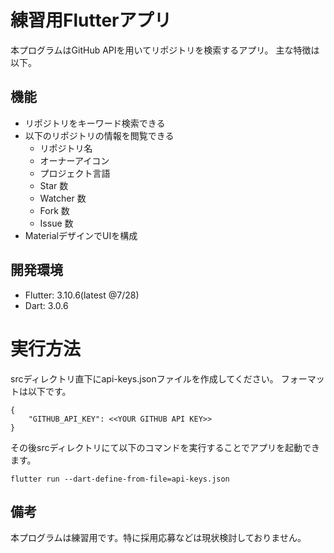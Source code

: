# 練習用Flutterアプリ

本プログラムはGitHub APIを用いてリポジトリを検索するアプリ。
主な特徴は以下。

## 機能
* リポジトリをキーワード検索できる
* 以下のリポジトリの情報を閲覧できる
  * リポジトリ名
  * オーナーアイコン
  * プロジェクト言語
  * Star 数
  * Watcher 数
  * Fork 数
  * Issue 数
* MaterialデザインでUIを構成

## 開発環境

* Flutter: 3.10.6(latest @7/28)
* Dart: 3.0.6

# 実行方法

srcディレクトリ直下にapi-keys.jsonファイルを作成してください。
フォーマットは以下です。

```
{
    "GITHUB_API_KEY": <<YOUR GITHUB API KEY>>
}
```
その後srcディレクトリにて以下のコマンドを実行することでアプリを起動できます。

```
flutter run --dart-define-from-file=api-keys.json
```

## 備考

本プログラムは練習用です。特に採用応募などは現状検討しておりません。
